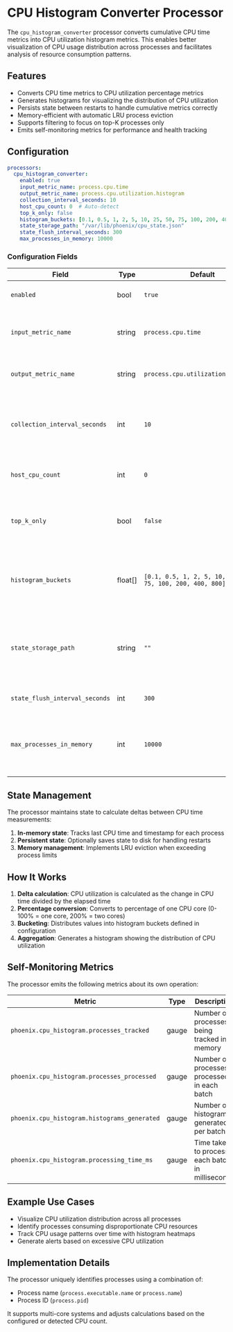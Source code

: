 # CPU Histogram Converter Processor

The `cpu_histogram_converter` processor converts cumulative CPU time metrics into CPU utilization histogram metrics. This enables better visualization of CPU usage distribution across processes and facilitates analysis of resource consumption patterns.

## Features

- Converts CPU time metrics to CPU utilization percentage metrics
- Generates histograms for visualizing the distribution of CPU utilization
- Persists state between restarts to handle cumulative metrics correctly
- Memory-efficient with automatic LRU process eviction
- Supports filtering to focus on top-K processes only
- Emits self-monitoring metrics for performance and health tracking

## Configuration

```yaml
processors:
  cpu_histogram_converter:
    enabled: true
    input_metric_name: process.cpu.time
    output_metric_name: process.cpu.utilization.histogram
    collection_interval_seconds: 10
    host_cpu_count: 0  # Auto-detect
    top_k_only: false
    histogram_buckets: [0.1, 0.5, 1, 2, 5, 10, 25, 50, 75, 100, 200, 400, 800]
    state_storage_path: "/var/lib/phoenix/cpu_state.json"
    state_flush_interval_seconds: 300
    max_processes_in_memory: 10000
```

### Configuration Fields

| Field | Type | Default | Description |
|-------|------|---------|-------------|
| `enabled` | bool | `true` | Enables or disables the processor |
| `input_metric_name` | string | `process.cpu.time` | Name of the input CPU time metric to convert |
| `output_metric_name` | string | `process.cpu.utilization.histogram` | Name of the output histogram metric |
| `collection_interval_seconds` | int | `10` | Interval between metric collections, used to calculate utilization |
| `host_cpu_count` | int | `0` | Number of CPU cores; 0 means auto-detect |
| `top_k_only` | bool | `false` | Whether to only process processes in the top-K set |
| `histogram_buckets` | float[] | `[0.1, 0.5, 1, 2, 5, 10, 25, 50, 75, 100, 200, 400, 800]` | Bucket boundaries for histograms (percentage of one CPU core) |
| `state_storage_path` | string | `""` | Path to persist state between restarts; empty disables persistence |
| `state_flush_interval_seconds` | int | `300` | How often to flush state to disk |
| `max_processes_in_memory` | int | `10000` | Maximum number of processes to track in memory before eviction |

## State Management

The processor maintains state to calculate deltas between CPU time measurements:

1. **In-memory state**: Tracks last CPU time and timestamp for each process
2. **Persistent state**: Optionally saves state to disk for handling restarts
3. **Memory management**: Implements LRU eviction when exceeding process limits

## How It Works

1. **Delta calculation**: CPU utilization is calculated as the change in CPU time divided by the elapsed time
2. **Percentage conversion**: Converts to percentage of one CPU core (0-100% = one core, 200% = two cores)
3. **Bucketing**: Distributes values into histogram buckets defined in configuration
4. **Aggregation**: Generates a histogram showing the distribution of CPU utilization

## Self-Monitoring Metrics

The processor emits the following metrics about its own operation:

| Metric | Type | Description |
|--------|------|-------------|
| `phoenix.cpu_histogram.processes_tracked` | gauge | Number of processes being tracked in memory |
| `phoenix.cpu_histogram.processes_processed` | gauge | Number of processes processed in each batch |
| `phoenix.cpu_histogram.histograms_generated` | gauge | Number of histograms generated per batch |
| `phoenix.cpu_histogram.processing_time_ms` | gauge | Time taken to process each batch in milliseconds |

## Example Use Cases

- Visualize CPU utilization distribution across all processes
- Identify processes consuming disproportionate CPU resources
- Track CPU usage patterns over time with histogram heatmaps
- Generate alerts based on excessive CPU utilization

## Implementation Details

The processor uniquely identifies processes using a combination of:
- Process name (`process.executable.name` or `process.name`)
- Process ID (`process.pid`)

It supports multi-core systems and adjusts calculations based on the configured or detected CPU count.